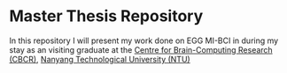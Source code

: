 # Master Thesis Repository
In this repository I will present my work done on EGG MI-BCI in during my stay as an visiting graduate at the [Centre for Brain-Computing Research (CBCR)](https://ntu-cbcr.org/), [Nanyang Technological University (NTU)](https://www.ntu.edu.sg)
